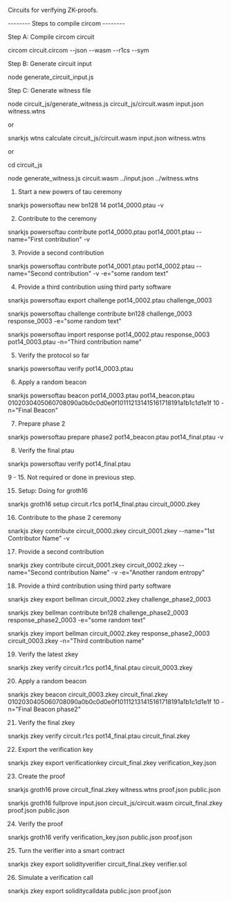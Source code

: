 Circuits for verifying ZK-proofs.

-------- Steps to compile circom --------

Step A: Compile circom circuit

circom circuit.circom --json --wasm --r1cs --sym

Step B: Generate circuit input

node generate_circuit_input.js

Step C: Generate witness file

node circuit_js/generate_witness.js circuit_js/circuit.wasm input.json witness.wtns

or

snarkjs wtns calculate circuit_js/circuit.wasm input.json witness.wtns

or 

cd circuit_js

node generate_witness.js circuit.wasm ../input.json ../witness.wtns

1. Start a new powers of tau ceremony

snarkjs powersoftau new bn128 14 pot14_0000.ptau -v

2. Contribute to the ceremony

snarkjs powersoftau contribute pot14_0000.ptau pot14_0001.ptau --name="First contribution" -v

3. Provide a second contribution

snarkjs powersoftau contribute pot14_0001.ptau pot14_0002.ptau --name="Second contribution" -v -e="some random text"

4. Provide a third contribution using third party software

snarkjs powersoftau export challenge pot14_0002.ptau challenge_0003

snarkjs powersoftau challenge contribute bn128 challenge_0003 response_0003 -e="some random text"

snarkjs powersoftau import response pot14_0002.ptau response_0003 pot14_0003.ptau -n="Third contribution name"

5. Verify the protocol so far

snarkjs powersoftau verify pot14_0003.ptau

6. Apply a random beacon

snarkjs powersoftau beacon pot14_0003.ptau pot14_beacon.ptau 0102030405060708090a0b0c0d0e0f101112131415161718191a1b1c1d1e1f 10 -n="Final Beacon"

7. Prepare phase 2

snarkjs powersoftau prepare phase2 pot14_beacon.ptau pot14_final.ptau -v

8. Verify the final ptau

snarkjs powersoftau verify pot14_final.ptau

9 - 15. Not required or done in previous step.

15. Setup: Doing for groth16

snarkjs groth16 setup circuit.r1cs pot14_final.ptau circuit_0000.zkey

16. Contribute to the phase 2 ceremony

snarkjs zkey contribute circuit_0000.zkey circuit_0001.zkey --name="1st Contributor Name" -v

17. Provide a second contribution

snarkjs zkey contribute circuit_0001.zkey circuit_0002.zkey --name="Second contribution Name" -v -e="Another random entropy"

18. Provide a third contribution using third party software

snarkjs zkey export bellman circuit_0002.zkey  challenge_phase2_0003

snarkjs zkey bellman contribute bn128 challenge_phase2_0003 response_phase2_0003 -e="some random text"

snarkjs zkey import bellman circuit_0002.zkey response_phase2_0003 circuit_0003.zkey -n="Third contribution name"

19. Verify the latest zkey

snarkjs zkey verify circuit.r1cs pot14_final.ptau circuit_0003.zkey

20. Apply a random beacon

snarkjs zkey beacon circuit_0003.zkey circuit_final.zkey 0102030405060708090a0b0c0d0e0f101112131415161718191a1b1c1d1e1f 10 -n="Final Beacon phase2"

21. Verify the final zkey

snarkjs zkey verify circuit.r1cs pot14_final.ptau circuit_final.zkey

22. Export the verification key

snarkjs zkey export verificationkey circuit_final.zkey verification_key.json

23. Create the proof

snarkjs groth16 prove circuit_final.zkey witness.wtns proof.json public.json

snarkjs groth16 fullprove input.json circuit_js/circuit.wasm circuit_final.zkey proof.json public.json

24. Verify the proof

snarkjs groth16 verify verification_key.json public.json proof.json

25. Turn the verifier into a smart contract

snarkjs zkey export solidityverifier circuit_final.zkey verifier.sol

26. Simulate a verification call

snarkjs zkey export soliditycalldata public.json proof.json
